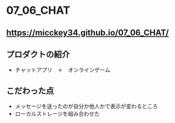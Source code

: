 # 07_06_CHAT
## https://micckey34.github.io/07_06_CHAT/
## プロダクトの紹介
- チャットアプリ　＋　オンラインゲーム
## こだわった点
- メッセージを送ったのが自分か他人かで表示が変わるところ
- ローカルストレージを組み合わせた
